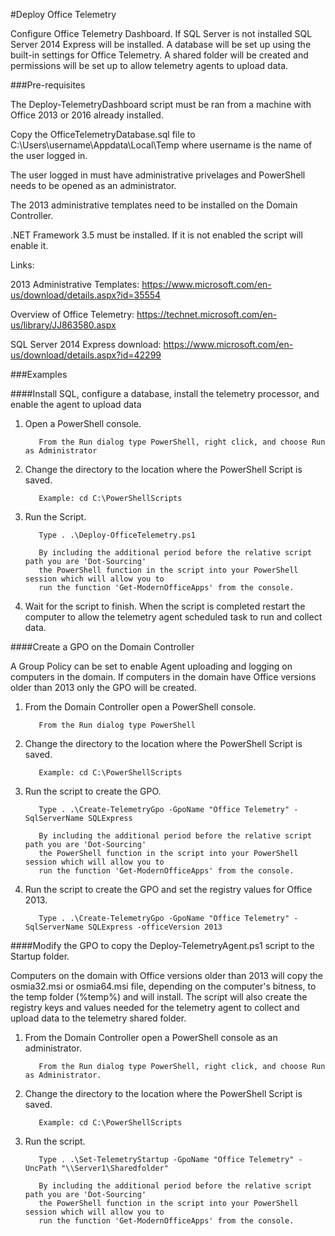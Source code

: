 #Deploy Office Telemetry

Configure Office Telemetry Dashboard. If SQL Server is not installed SQL Server 2014 Express 
will be installed. A database will be set up using the built-in settings for Office Telemetry.
A shared folder will be created and permissions will be set up to allow telemetry agents to 
upload data.

###Pre-requisites

The Deploy-TelemetryDashboard script must be ran from a machine with Office 2013 or 2016 already installed.

Copy the OfficeTelemetryDatabase.sql file to C:\Users\username\Appdata\Local\Temp where username
is the name of the user logged in.

The user logged in must have administrative privelages and PowerShell needs to be opened as an administrator.

The 2013 administrative templates need to be installed on the Domain Controller.

.NET Framework 3.5 must be installed. If it is not enabled the script will enable it.

Links:

2013 Administrative Templates: https://www.microsoft.com/en-us/download/details.aspx?id=35554

Overview of Office Telemetry: https://technet.microsoft.com/en-us/library/JJ863580.aspx

SQL Server 2014 Express download: https://www.microsoft.com/en-us/download/details.aspx?id=42299

###Examples

####Install SQL, configure a database, install the telemetry processor, and enable the agent to upload data

1. Open a PowerShell console.

          From the Run dialog type PowerShell, right click, and choose Run as Administrator
            
2. Change the directory to the location where the PowerShell Script is saved.

          Example: cd C:\PowerShellScripts
            
3. Run the Script.

          Type . .\Deploy-OfficeTelemetry.ps1
          
          By including the additional period before the relative script path you are 'Dot-Sourcing' 
          the PowerShell function in the script into your PowerShell session which will allow you to 
          run the function 'Get-ModernOfficeApps' from the console.
          
4. Wait for the script to finish. When the script is completed restart the computer to allow the 
telemetry agent scheduled task to run and collect data.

####Create a GPO on the Domain Controller

A Group Policy can be set to enable Agent uploading and logging on computers in the domain. If computers in
the domain have Office versions older than 2013 only the GPO will be created.

1. From the Domain Controller open a PowerShell console.

          From the Run dialog type PowerShell
          
2. Change the directory to the location where the PowerShell Script is saved.

          Example: cd C:\PowerShellScripts
          
3. Run the script to create the GPO.

          Type . .\Create-TelemetryGpo -GpoName "Office Telemetry" -SqlServerName SQLExpress
          
          By including the additional period before the relative script path you are 'Dot-Sourcing' 
          the PowerShell function in the script into your PowerShell session which will allow you to 
          run the function 'Get-ModernOfficeApps' from the console.

4. Run the script to create the GPO and set the registry values for Office 2013.

          Type . .\Create-TelemetryGpo -GpoName "Office Telemetry" -SqlServerName SQLExpress -officeVersion 2013

####Modify the GPO to copy the Deploy-TelemetryAgent.ps1 script to the Startup folder. 

Computers on the domain with Office versions older than 2013 will copy the osmia32.msi or osmia64.msi file, depending on the computer's bitness, to the temp folder (%temp%) and will install. The script will also create the registry keys and values needed for the telemetry agent to collect and upload data to the telemetry shared folder.

1. From the Domain Controller open a PowerShell console as an administrator.

          From the Run dialog type PowerShell, right click, and choose Run as Administrator.
          
2. Change the directory to the location where the PowerShell Script is saved.

          Example: cd C:\PowerShellScripts
          
3. Run the script.

          Type . .\Set-TelemetryStartup -GpoName "Office Telemetry" -UncPath "\\Server1\Sharedfolder"
          
          By including the additional period before the relative script path you are 'Dot-Sourcing' 
          the PowerShell function in the script into your PowerShell session which will allow you to 
          run the function 'Get-ModernOfficeApps' from the console.
